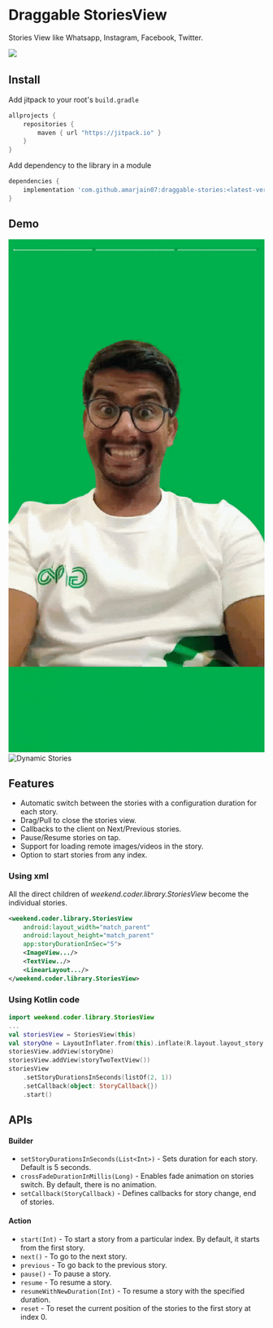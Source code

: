 # Draggable StoriesView
Stories View like Whatsapp, Instagram, Facebook, Twitter.

[![](https://jitpack.io/v/amarjain07/draggable-stories.svg)](https://jitpack.io/#amarjain07/draggable-stories)

## Install

Add jitpack to your root's `build.gradle`
```groovy
allprojects {
	repositories {
		maven { url "https://jitpack.io" }
	}
}
```
Add dependency to the library in a module
```groovy
dependencies {
	implementation 'com.github.amarjain07:draggable-stories:<latest-version>'
}
```

## Demo
![Static Stories](demo/stories_static.gif) ![Dynamic Stories](demo/stories_dynamic.gif)

## Features
- Automatic switch between the stories with a configuration duration for each story.
- Drag/Pull to close the stories view.
- Callbacks to the client on Next/Previous stories.
- Pause/Resume stories on tap.
- Support for loading remote images/videos in the story.
- Option to start stories from any index.

### Using xml
All the direct children of *weekend.coder.library.StoriesView* become the individual stories.
```xml
<weekend.coder.library.StoriesView
    android:layout_width="match_parent"
    android:layout_height="match_parent"
    app:storyDurationInSec="5">
    <ImageView.../>
    <TextView../>
    <LinearLayout.../>
</weekend.coder.library.StoriesView>
```
### Using Kotlin code
```kotlin
import weekend.coder.library.StoriesView
...
val storiesView = StoriesView(this)
val storyOne = LayoutInflater.from(this).inflate(R.layout.layout_story, null, false)
storiesView.addView(storyOne)
storiesView.addView(storyTwoTextView())
storiesView
    .setStoryDurationsInSeconds(listOf(2, 1))
    .setCallback(object: StoryCallback{})
    .start()
```

## APIs
#### Builder
- ```setStoryDurationsInSeconds(List<Int>)``` - Sets duration for each story. Default is 5 seconds.
- ```crossFadeDurationInMillis(Long)``` - Enables fade animation on stories switch. By default, there is no animation.
- ```setCallback(StoryCallback)``` - Defines callbacks for story change, end of stories.

#### Action
- ```start(Int)``` - To start a story from a particular index. By default, it starts from the first story.
- ```next()``` - To go to the next story.
- ```previous``` - To go back to the previous story.
- ```pause()``` - To pause a story.
- ```resume``` - To resume a story.
- ```resumeWithNewDuration(Int)``` - To resume a story with the specified duration.
- ```reset``` - To reset the current position of the stories to the first story at index 0.
